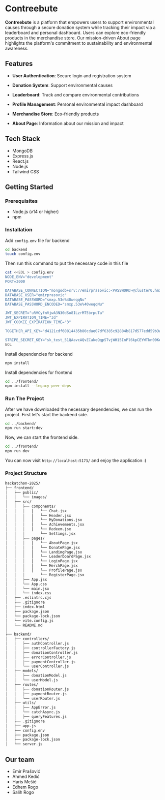 # Contreebute
**Contreebute** is a platform that empowers users to support environmental causes through a secure donation system while tracking their impact via a leaderboard and personal dashboard. Users can explore eco-friendly products in the merchandise store. Our mission-driven About page highlights the platform's commitment to sustainability and environmental awareness.

## Features
-  **User Authentication**: Secure login and registration system

-  **Donation System**: Support environmental causes

-  **Leaderboard**: Track and compare environmental contributions

-  **Profile Management**: Personal environmental impact dashboard

-  **Merchandise Store**: Eco-friendly products

-  **About Page**: Information about our mission and impact

## Tech Stack

 - MongoDB
 - Express.js
 - React.js
 - Node.js
 - Tailwind CSS

## Getting Started

### Prerequisites
- Node.js (v14 or higher)
- npm

### Installation
Add `config.env` file for backend
```bash
cd backend
touch config.env
```
Then run this command to put the necessary code in this file
```bash
cat <<EOL > config.env
NODE_ENV="development"
PORT=3000

DATABASE_CONNECTION="mongodb+srv://emirprasovic:<PASSWORD>@cluster0.hnxq1.mongodb.net/contreebute?retryWrites=true&w=majority"
DATABASE_USER="emirprasovic"
DATABASE_PASSWORD="smxp.53e%40weqqNu"
DATABASE_PASSWORD_ENCODED="smxp.53e%40weqqNu"

JWT_SECRET="uRVCyfnVjwA3N30dSo8ILzrMT5brpuTa"
JWT_EXPIRATION_TIME="3d"
JWT_COOKIE_EXPIRATION_TIME="3"

TOGETHER_API_KEY="d4121cdf60814435b80cdae07df6385c92884b817d577edd59b3a499fbe248a0"

STRIPE_SECRET_KEY="sk_test_51QAavcAQvZCakeQqpSTvjWH15InPl6kpCEYWTkn00KecWd0PdOzjyqRNQiseFs20EYQ9PnBVWRtW3Eb1pwntpdPI00d8PqGZet"
EOL

```
Install dependencies for backend
```bash
npm install
```

Install dependencies for frontend
```bash
cd ../frontend/
npm install --legacy-peer-deps
```
### Run The Project
After we have downloaded the necessary dependencies, we can run the project. First let's start the backend side.
```bash
cd ../backend/
npm run start:dev
```
Now, we can start the frontend side.
```bash
cd ../frontend/
npm run dev
```
You can now visit `http://localhost:5173/` and enjoy the application :) 
### Project Structure
```bash
hackatchon-2025/
├── frontend/
│   ├── public/
│   │   └── images/
│   ├── src/
│   │   ├── components/
│   │   │   │   └── Chat.jsx
│   │   │   │   └── Header.jsx
│   │   │   │   └── MyDonations.jsx
│   │   │   │   └── Achievements.jsx
│   │   │   │   └── Redeem.jsx
│   │   │       └── Settings.jsx
│   │   ├── pages/
│   │   │   │   └── AboutPage.jsx
│   │   │   │   └── DonatePage.jsx
│   │   │   │   └── LandingPage.jsx
│   │   │   │   └── LeaderboardPage.jsx
│   │   │   │   └── LoginPage.jsx
│   │   │   │   └── MerchPage.jsx
│   │   │   │   └── ProfilePage.jsx
│   │   │       └── RegisterPage.jsx
│   │   ├── App.jsx
│   │   └── App.css
│   │   └── main.jsx
│   │   └── index.css
│   ├── .eslintrc.cjs
│   ├── .gitignore
│   ├── index.html
│   ├── package.json
│   └── package-lock.json
│   └── vite.config.js
│   └── README.md
│
├── backend/
│   ├── controllers/
│   │   ├── authController.js
│   │   ├── controllerFactory.js
│   │   ├── donationController.js
│   │   ├── errorController.js
│   │   ├── paymentController.js
│   │   └── userController.js
│   ├── models/
│   │   ├── donationModel.js
│   │   └── userModel.js
│   ├── routes/
│   │   ├── donationRouter.js
│   │   ├── paymentRouter.js
│   │   └── userRouter.js
│   ├── utils/
│   │   ├── AppError.js
│   │   └── catchAsync.js
│   │   ├── queryFeatures.js
│   ├── .gitignore
│   ├── app.js
│   ├── config.env
│   ├── package.json
│   ├── package-lock.json
│   └── server.js
```
## Our team

 - Emir Prašović
 - Ahmed Kedić
 - Haris Mešić
 - Edhem Rogo
 - Salih Rogo
 
